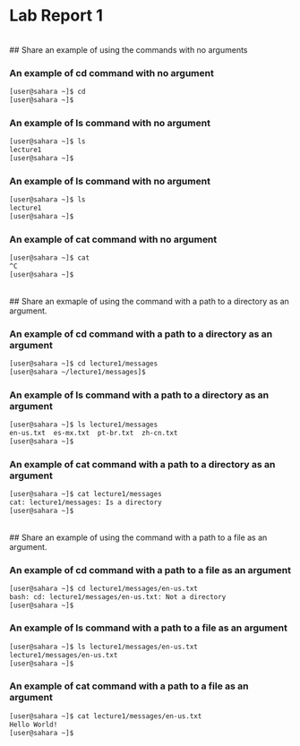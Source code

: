 # Lab Report 1

<br>
## Share an example of using the commands with no arguments

### An example of cd command with no argument
  ```bash
  [user@sahara ~]$ cd
  [user@sahara ~]$
  ```

### An example of ls command with no argument
  ```bash
  [user@sahara ~]$ ls
  lecture1
  [user@sahara ~]$ 
  ```

### An example of ls command with no argument
  ```bash
  [user@sahara ~]$ ls
  lecture1
  [user@sahara ~]$ 
  ```

### An example of cat command with no argument</summary>
  ```bash
  [user@sahara ~]$ cat
  ^C
  [user@sahara ~]$ 
  ```

<br>
## Share an exmaple of using the command with a path to a directory as an argument.

### An example of cd command with a path to a directory as an argument
  ```bash
  [user@sahara ~]$ cd lecture1/messages
  [user@sahara ~/lecture1/messages]$ 
  ```

### An example of ls command with a path to a directory as an argument
  ```bash
  [user@sahara ~]$ ls lecture1/messages
  en-us.txt  es-mx.txt  pt-br.txt  zh-cn.txt      
  [user@sahara ~]$ 
  ```

### An example of cat command with a path to a directory as an argument
  ```bash
  [user@sahara ~]$ cat lecture1/messages
  cat: lecture1/messages: Is a directory
  [user@sahara ~]$ 
  ```

<br>
## Share an example of using the command with a path to a file as an argument.

### An example of cd command with a path to a file as an argument
  ```bash
  [user@sahara ~]$ cd lecture1/messages/en-us.txt
  bash: cd: lecture1/messages/en-us.txt: Not a directory
  [user@sahara ~]$ 
  ```
  
### An example of ls command with a path to a file as an argument
  ```bash
  [user@sahara ~]$ ls lecture1/messages/en-us.txt
  lecture1/messages/en-us.txt
  [user@sahara ~]$ 
  ```
### An example of cat command with a path to a file as an argument
  ```bash
  [user@sahara ~]$ cat lecture1/messages/en-us.txt
  Hello World!
  [user@sahara ~]$ 
  ```
